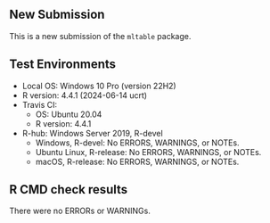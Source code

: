 ## New Submission

This is a new submission of the `mltable` package.

## Test Environments

* Local OS: Windows 10 Pro (version 22H2)
* R version: 4.4.1 (2024-06-14 ucrt)
* Travis CI:
  - OS: Ubuntu 20.04  
  - R version: 4.4.1
* R-hub: Windows Server 2019, R-devel
  - Windows, R-devel: No ERRORS, WARNINGS, or NOTEs.  
  - Ubuntu Linux, R-release: No ERRORS, WARNINGS, or NOTEs.  
  - macOS, R-release: No ERRORS, WARNINGS, or NOTEs.  

## R CMD check results

There were no ERRORs or WARNINGs.

